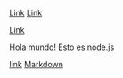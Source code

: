 [Link](https://www.figma.com/file/n0PUF45bqgsd5wmmd5KFt6?node-id=0:1&comments-enabled=1&viewer=1&locale=en)
[Link](https://www.figma.com/file/n0PUF45bqgsd5wmmd5KFt6?node-id=81:2&comments-enabled=1&viewer=1&locale=en)

[Link](https://github.com/gabiestefany24/DEV006-md-links/proyectotres)

Hola mundo!
Esto es node.js

[link](https://www.cyberclick.es/hola)
[Markdown](https://es.wikipedia.org/wiki/Markdown)